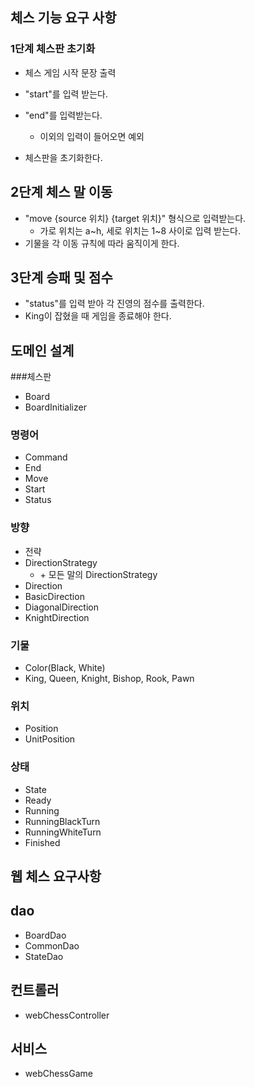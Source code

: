 ## 체스 기능 요구 사항

### 1단계 체스판 초기화
- 체스 게임 시작 문장 출력
- "start"를 입력 받는다.
- "end"를 입력받는다.
  - 이외의 입력이 들어오면 예외

- 체스판을 초기화한다.

## 2단계 체스 말 이동
- "move {source 위치} {target 위치}" 형식으로 입력받는다.
  - 가로 위치는 a~h, 세로 위치는 1~8 사이로 입력 받는다.
- 기물을 각 이동 규칙에 따라 움직이게 한다.

## 3단계 승패 및 점수
- "status"를 입력 받아 각 진영의 점수를 출력한다.
- King이 잡혔을 때 게임을 종료해야 한다.


## 도메인 설계
###체스판
- Board
- BoardInitializer
### 명령어
  - Command
  - End
  - Move
  - Start
  - Status
### 방향
  - 전략
  - DirectionStrategy
    - \+ 모든 말의 DirectionStrategy
  - Direction
  - BasicDirection
  - DiagonalDirection
  - KnightDirection
### 기물
- Color(Black, White)
- King, Queen, Knight, Bishop, Rook, Pawn
### 위치
- Position
- UnitPosition
### 상태
- State
- Ready
- Running
- RunningBlackTurn
- RunningWhiteTurn
- Finished

## 웹 체스 요구사항

## dao
- BoardDao
- CommonDao
- StateDao

## 컨트롤러
- webChessController

## 서비스
- webChessGame